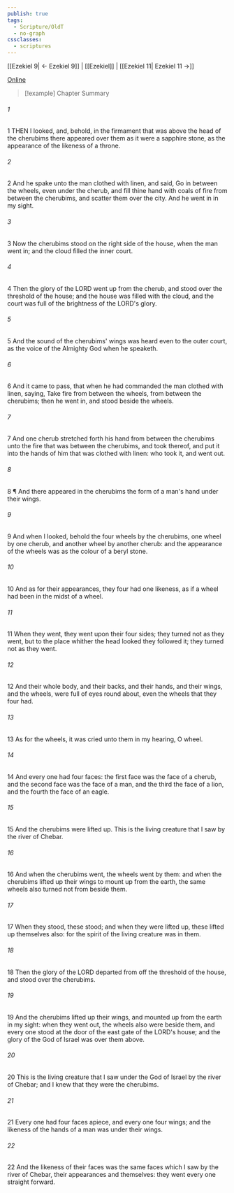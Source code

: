 ```yaml
---
publish: true
tags:
  - Scripture/OldT
  - no-graph
cssclasses:
  - scriptures
---
```

[[Ezekiel 9| ← Ezekiel 9]] | [[Ezekiel]] | [[Ezekiel 11| Ezekiel 11 →]]

[Online](https://churchofjesuschrist.org/study/scriptures/ot/ezek/10?lang=eng)

>[!example] Chapter Summary
>
###### 1
1 THEN I looked, and, behold, in the firmament that was above the head of the cherubims there appeared over them as it were a sapphire stone, as the appearance of the likeness of a throne.
###### 2
2 And he spake unto the man clothed with linen, and said, Go in between the wheels, even under the cherub, and fill thine hand with coals of fire from between the cherubims, and scatter them over the city.  And he went in in my sight.
###### 3
3 Now the cherubims stood on the right side of the house, when the man went in; and the cloud filled the inner court.
###### 4
4 Then the glory of the LORD went up from the cherub, and stood over the threshold of the house; and the house was filled with the cloud, and the court was full of the brightness of the LORD's glory.
###### 5
5 And the sound of the cherubims' wings was heard even to the outer court, as the voice of the Almighty God when he speaketh.
###### 6
6 And it came to pass, that when he had commanded the man clothed with linen, saying, Take fire from between the wheels, from between the cherubims; then he went in, and stood beside the wheels.
###### 7
7 And one cherub stretched forth his hand from between the cherubims unto the fire that was between the cherubims, and took thereof, and put it into the hands of him that was clothed with linen: who took it, and went out.
###### 8
8 ¶ And there appeared in the cherubims the form of a man's hand under their wings.
###### 9
9 And when I looked, behold the four wheels by the cherubims, one wheel by one cherub, and another wheel by another cherub: and the appearance of the wheels was as the colour of a beryl stone.
###### 10
10 And as for their appearances, they four had one likeness, as if a wheel had been in the midst of a wheel.
###### 11
11 When they went, they went upon their four sides; they turned not as they went, but to the place whither the head looked they followed it; they turned not as they went.
###### 12
12 And their whole body, and their backs, and their hands, and their wings, and the wheels, were full of eyes round about, even the wheels that they four had.
###### 13
13 As for the wheels, it was cried unto them in my hearing, O wheel.
###### 14
14 And every one had four faces: the first face was the face of a cherub, and the second face was the face of a man, and the third the face of a lion, and the fourth the face of an eagle.
###### 15
15 And the cherubims were lifted up.  This is the living creature that I saw by the river of Chebar.
###### 16
16 And when the cherubims went, the wheels went by them: and when the cherubims lifted up their wings to mount up from the earth, the same wheels also turned not from beside them.
###### 17
17 When they stood, these stood; and when they were lifted up, these lifted up themselves also: for the spirit of the living creature was in them.
###### 18
18 Then the glory of the LORD departed from off the threshold of the house, and stood over the cherubims.
###### 19
19 And the cherubims lifted up their wings, and mounted up from the earth in my sight: when they went out, the wheels also were beside them, and every one stood at the door of the east gate of the LORD's house; and the glory of the God of Israel was over them above.
###### 20
20 This is the living creature that I saw under the God of Israel by the river of Chebar; and I knew that they were the cherubims.
###### 21
21 Every one had four faces apiece, and every one four wings; and the likeness of the hands of a man was under their wings.
###### 22
22 And the likeness of their faces was the same faces which I saw by the river of Chebar, their appearances and themselves: they went every one straight forward.



